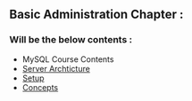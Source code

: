 ## Basic Administration Chapter :

### Will be the below contents :
- MySQL Course Contents
- [Server Archticture](https://github.com/AlyRagab/databases-for-devops/blob/master/mysql/1-basic-administration/1-%20database-archticture.md)
- [Setup](https://github.com/AlyRagab/databases-for-devops/blob/master/mysql/1-basic-administration/2-%20setup.md)
- [Concepts](https://github.com/AlyRagab/databases-for-devops/blob/master/mysql/1-basic-administration/3-%20DDL-DML.md)
